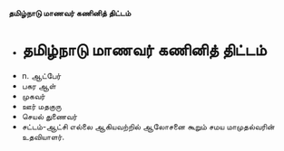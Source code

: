 **தமிழ்நாடு மாணவர் கணினித் திட்டம்**
- # தமிழ்நாடு மாணவர் கணினித் திட்டம்
- n. ஆட்பேர்
- பகர ஆள்
- முகவர்
- ஊர் மதகுரு
- செயல் துணைவர்
- சட்டம்-ஆட்சி எல்லை ஆகியவற்றில் ஆலோசனை கூறும் சமய மாமுதல்வரின் உதவியாளர்.

